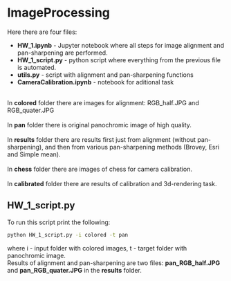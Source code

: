 # ImageProcessing

Here there are four files:
* <b>HW_1.ipynb</b> - Jupyter notebook where all steps for image alignment and pan-sharpening are performed.
* <b>HW_1_script.py</b> - python script where everything from the previous file is automated.
* <b>utils.py</b> - script with alignment and pan-sharpening functions
* <b>CameraCalibration.ipynb</b> - notebook for aditional task

<br>In <b>colored</b> folder there are images for alignment: RGB_half.JPG and RGB_quater.JPG</br>
<br>In <b>pan</b> folder there is original panochromic image of high quality.</br>
<br>In <b>results</b> folder there are results first just from alignment (without pan-sharpening), and then from various pan-sharpening methods (Brovey, Esri and Simple mean).</br>
<br>In <b>chess</b> folder there are images of chess for camera calibration.</br>
<br>In <b>calibrated</b> folder there are results of calibration and 3d-rendering task.</br>

## HW_1_script.py

To run this script print the following:

```bash
python HW_1_script.py -i colored -t pan
```
where i - input folder with colored images, t - target folder with panochromic image.
<br>Results of alignment and pan-sharpening are two files: <b>pan_RGB_half.JPG</b> and <b>pan_RGB_quater.JPG</b> in the <b>results</b> folder.</br>
